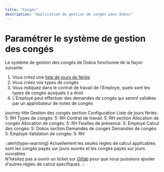 ```yaml
---
title: "Congés"
description: "Application de gestion de congés pour Dokos"
---
```


# Paramétrer le système de gestion des congés


Le système de gestion des congés de Dokos fonctionne de la façon suivante:

1. Vous créez une [liste de jours de fériés](/dokos/hrms/conges/jours-feries)
2. Vous créez vos types de congés
3. Vous indiquez dans le contrat de travail de l'Employé, quels sont les types de congés auxquels il a droit
4. L'Employé peut effectuer des demandes de congés qui seront validées par un approbateur de notes de congés


<mermaid>
journey
    title Gestion des congés
    section Configuration
      Liste de jours fériés: 5: RH
      Types de congés: 5: RH
      Contrat de travail: 5: RH
    section Allocation de congés
    	Allocation de congés: 5: RH
      Feuilles de présence: 5: Employé
      Calcul des congés: 5: Dokos
    section Demandes de congés
     Demandes de congés: 5: Employé
     Validation de congés: 5: RH
</mermaid>

::alert{type=warning}
Actuellement les seules règles de calcul applicables sont les congés payés sur jours ouvrés et les congés payés sur jours ouvrables.  
N'hésitez pas à ouvrir un ticket sur [Gitlab](https://gitlab.com/dokos/dokos/-/issues) pour que nous puissions ajouter d'autres règles de calcul spécifiques.
::